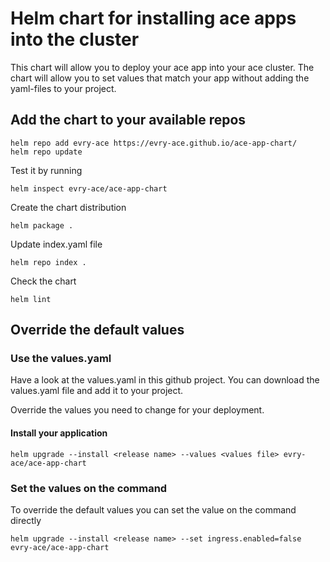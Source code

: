 # Helm chart for installing ace apps into the cluster

This chart will allow you to deploy your ace app into your ace cluster.
The chart will allow you to set values that match your app without adding the yaml-files to your project.

## Add the chart to your available repos

```
helm repo add evry-ace https://evry-ace.github.io/ace-app-chart/
helm repo update
```

Test it by running
```
helm inspect evry-ace/ace-app-chart
```

Create the chart distribution
```
helm package .
```

Update index.yaml file
```
helm repo index .
```

Check the chart
```
helm lint
```

## Override the default values

### Use the values.yaml

Have a look at the values.yaml in this github project.
You can download the values.yaml file and add it to your project.

Override the values you need to change for your deployment.


#### Install your application

```
helm upgrade --install <release name> --values <values file> evry-ace/ace-app-chart
```

### Set the values on the command

To override the default values you can set the value on the command directly

```
helm upgrade --install <release name> --set ingress.enabled=false evry-ace/ace-app-chart
```


